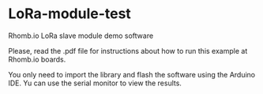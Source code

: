 # LoRa-module-test
Rhomb.io LoRa slave module demo software

Please, read the .pdf file for instructions about how to run this example at Rhomb.io boards.

You only need to import the library and flash the software using the Arduino IDE.
Yu can use the serial monitor to view the results. 
